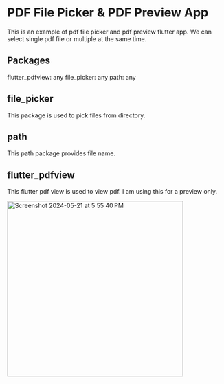 # PDF File Picker & PDF Preview App

This is an example of pdf file picker and pdf preview flutter app. We can select single pdf file or multiple at the same time.

## Packages

  flutter_pdfview: any
  file_picker: any
  path: any

## file_picker
This package is used to pick files from directory.

## path
This path package provides file name.

## flutter_pdfview
This flutter pdf view is used to view pdf. I am using this for a preview only.


<img width="409" alt="Screenshot 2024-05-21 at 5 55 40 PM" src="https://github.com/faizanShoukat55/file_picker_flutter/assets/37035175/d78bbd58-f9e8-4ac8-8e08-70f4d97aeb9c">
